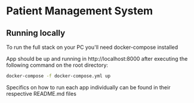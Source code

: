 # Patient Management System

## Running locally

To run the full stack on your PC you'll need docker-compose installed

App should be up and running in http://localhost:8000 after executing the following command on the root directory:
```bash
docker-compose -f docker-compose.yml up
```

Specifics on how to run each app individually can be found in their respective README.md files
